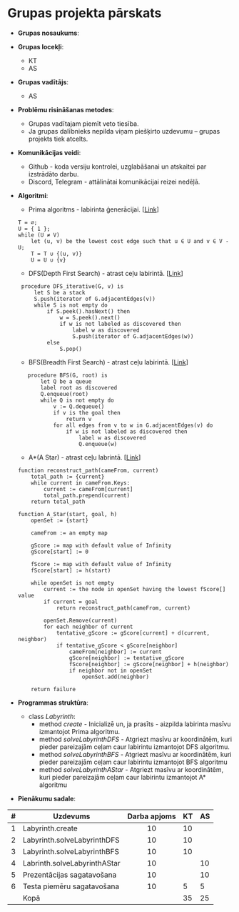 # Grupas projekta pārskats
 - **Grupas nosaukums**: 
 - **Grupas locekļi**:
    - KT
    - AS
 - **Grupas vadītājs**:
    
    - AS
 - **Problēmu risināšanas metodes**:
    - Grupas vadītajam piemīt veto tiesība.
    - Ja grupas dalībnieks nepilda viņam piešķirto uzdevumu – grupas projekts tiek atcelts.
 - **Komunikācijas veidi**: 
    - Github - koda versiju kontrolei, uzglabāšanai un atskaitei par izstrādāto darbu.
    - Discord, Telegram - attālinātai komunikācijai reizei nedēļā.
 - **Algoritmi**:
    - Prima algoritms - labirinta ģenerācijai. [[Link](https://www.programiz.com/dsa/prim-algorithm#:~:text=a%20spanning%20tree-,Prim's%20Algorithm%20pseudocode,connecting%20the%20least%20weight%20edge.)]
    ```pseudocode
    T = ∅;
    U = { 1 };
    while (U ≠ V)
        let (u, v) be the lowest cost edge such that u ∈ U and v ∈ V - U;
        T = T ∪ {(u, v)}
        U = U ∪ {v}
    ```
   - DFS(Depth First Search) - atrast ceļu labirintā. [[Link](https://en.wikipedia.org/wiki/Depth-first_search)]
   ```pseudocode
    procedure DFS_iterative(G, v) is
        let S be a stack
        S.push(iterator of G.adjacentEdges(v))
        while S is not empty do
            if S.peek().hasNext() then
                w = S.peek().next()
                if w is not labeled as discovered then
                    label w as discovered
                    S.push(iterator of G.adjacentEdges(w))
            else
                S.pop() 
   ```
   - BFS(Breadth First Search) - atrast ceļu labirintā. [[Link](https://en.wikipedia.org/wiki/Breadth-first_search)]
   ```pseudocode
      procedure BFS(G, root) is
          let Q be a queue
          label root as discovered
          Q.enqueue(root)
          while Q is not empty do
              v := Q.dequeue()
              if v is the goal then
                  return v
              for all edges from v to w in G.adjacentEdges(v) do
                  if w is not labeled as discovered then
                      label w as discovered
                      Q.enqueue(w)
    ```
   - A*(A Star) - atrast ceļu labrintā. [[Link](https://en.wikipedia.org/wiki/A*_search_algorithm)]
   ```pseudocode
   function reconstruct_path(cameFrom, current)
       total_path := {current}
       while current in cameFrom.Keys:
           current := cameFrom[current]
           total_path.prepend(current)
       return total_path
   
   function A_Star(start, goal, h)
       openSet := {start}
   
       cameFrom := an empty map
   
       gScore := map with default value of Infinity
       gScore[start] := 0
   
       fScore := map with default value of Infinity
       fScore[start] := h(start)
   
       while openSet is not empty
           current := the node in openSet having the lowest fScore[] value
           if current = goal
               return reconstruct_path(cameFrom, current)
   
           openSet.Remove(current)
           for each neighbor of current
               tentative_gScore := gScore[current] + d(current, neighbor)
               if tentative_gScore < gScore[neighbor]
                   cameFrom[neighbor] := current
                   gScore[neighbor] := tentative_gScore
                   fScore[neighbor] := gScore[neighbor] + h(neighbor)
                   if neighbor not in openSet
                       openSet.add(neighbor)
   
       return failure
    ```
 - **Programmas struktūra**:
    - class *Labyrinth*:
        - method *create* - Inicializē un, ja prasīts - aizpilda labirinta masīvu izmantojot Prima algoritmu.
        - method *solveLabyrinthDFS* - Atgriezt masīvu ar koordinātēm, kuri pieder pareizajām ceļam caur labirintu izmantojot DFS algoritmu.
        - method *solveLabyrinthBFS* - Atgriezt masīvu ar koordinātēm, kuri pieder pareizajām ceļam caur labirintu izmantojot BFS algoritmu
        - method *solveLabyrinthAStar* - Atgriezt masīvu ar koordinātēm, kuri pieder pareizajām ceļam caur labirintu izmantojot A* algoritmu	
    
 - **Pienākumu sadale**:

| #   |      Uzdevums                | Darba apjoms |  KT  |  AS  |
| --- | ---------------------------- | :----------: | ---- | ---- |
| 1   | Labyrinth.create             | 10           | 10   |      |
| 2   | Labyrinth.solveLabyrinthDFS  | 10           | 10   |      |
| 3   | Labyrinth.solveLabyrinthBFS  | 10           | 10   |      |
| 4   | Labrinth.solveLabyrinthAStar | 10           |      | 10   |
| 5   | Prezentācijas sagatavošana   | 10           |      | 10   |
| 6   | Testa piemēru sagatavošana   | 10           | 5    | 5    |
|     | Kopā                         |              | 35   | 25
